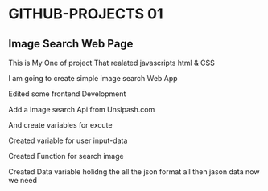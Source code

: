 # GITHUB-PROJECTS 01
## Image Search Web Page

This is My One of project That realated javascripts html & CSS

I am going to create simple image search Web App

Edited some frontend Development

Add a Image search Api from Unslpash.com

And create variables for excute

Created variable for user input-data

Created  Function for search image

Created Data variable holidng the all the json format all then jason data now we need
